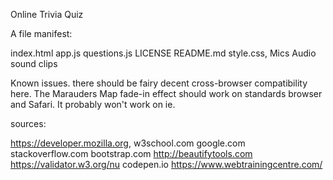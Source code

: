 ﻿
Online Trivia Quiz

A file manifest:

index.html
app.js 
questions.js
LICENSE 
README.md 
style.css,
Mics Audio sound clips




Known issues.
there should be fairy decent cross-browser compatibility here.  The Marauders Map fade-in effect should work on standards browser and Safari.  It probably won't work on ie.  

sources:

https://developer.mozilla.org, 
w3school.com 
google.com 
stackoverflow.com
bootstrap.com
http://beautifytools.com
https://validator.w3.org/nu
codepen.io
https://www.webtrainingcentre.com/
